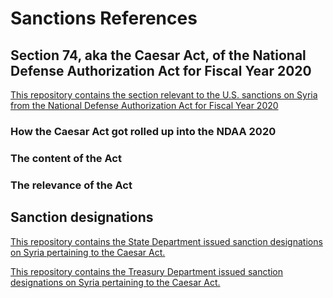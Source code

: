 # Sanctions References  

## Section 74, aka the Caesar Act, of the National Defense Authorization Act for Fiscal Year 2020

[This repository contains the section relevant to the U.S. sanctions on Syria from the National Defense Authorization Act for Fiscal Year 2020](https://github.com/flaviuscode/syria_sanctions_references/blob/main/National_Defense_Authorization_Act_for_Fiscal_Year_2020.md)

### How the Caesar Act got rolled up into the NDAA 2020

### The content of the Act

### The relevance of the Act

## Sanction designations

[This repository contains the State Department issued sanction designations on Syria pertaining to the Caesar Act.](https://github.com/flaviuscode/syria_sanctions_references/tree/main/State_Syria_Documents)

[This repository contains the Treasury Department issued sanction designations on Syria pertaining to the Caesar Act.](https://github.com/flaviuscode/syria_sanctions_references/tree/main/Treasury_Syria_Documents) 
